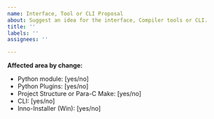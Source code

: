```yaml
---
name: Interface, Tool or CLI Proposal
about: Suggest an idea for the interface, Compiler tools or CLI.
title: ''
labels: ''
assignees: ''

---
```


<!---
Note that any issue that does not follow this style, or does not contain the info filled out, will NOT be checked. It should contain every information the first time posting. 

Asking for info takes time that is unnecessarily wasted if it's not correctly posted here!
-->

**Affected area by change:**
- Python module: [yes/no]
- Python Plugins: [yes/no]
- Project Structure or Para-C Make: [yes/no]
- CLI: [yes/no]
- Inno-Installer (Win): [yes/no]
